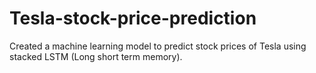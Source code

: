 # Tesla-stock-price-prediction
Created a machine learning model to predict stock prices of Tesla using stacked LSTM (Long short term memory).
